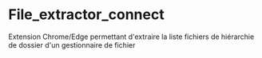 # File_extractor_connect
Extension Chrome/Edge permettant d'extraire la liste fichiers de hiérarchie de dossier d'un gestionnaire de fichier
